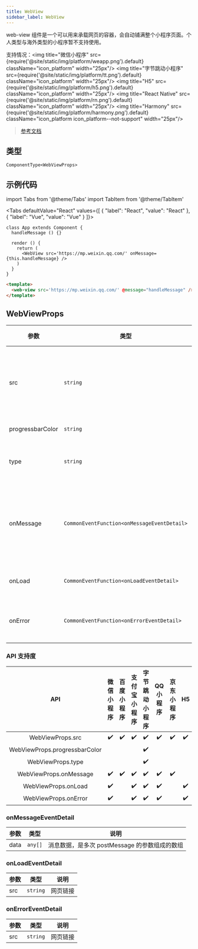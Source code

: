 ```yaml
---
title: WebView
sidebar_label: WebView
---
```


web-view 组件是一个可以用来承载网页的容器，会自动铺满整个小程序页面。个人类型与海外类型的小程序暂不支持使用。

支持情况：<img title="微信小程序" src={require('@site/static/img/platform/weapp.png').default} className="icon_platform" width="25px"/> <img title="字节跳动小程序" src={require('@site/static/img/platform/tt.png').default} className="icon_platform" width="25px"/> <img title="H5" src={require('@site/static/img/platform/h5.png').default} className="icon_platform" width="25px"/> <img title="React Native" src={require('@site/static/img/platform/rn.png').default} className="icon_platform" width="25px"/> <img title="Harmony" src={require('@site/static/img/platform/harmony.png').default} className="icon_platform icon_platform--not-support" width="25px"/>

> [参考文档](https://developers.weixin.qq.com/miniprogram/dev/component/web-view.html)

## 类型

```tsx
ComponentType<WebViewProps>
```

## 示例代码

import Tabs from '@theme/Tabs'
import TabItem from '@theme/TabItem'

<Tabs
  defaultValue="React"
  values={[
  {
    "label": "React",
    "value": "React"
  },
  {
    "label": "Vue",
    "value": "Vue"
  }
]}>
<TabItem value="React">

```tsx
class App extends Component {
  handleMessage () {}

  render () {
    return (
      <WebView src='https://mp.weixin.qq.com/' onMessage={this.handleMessage} />
    )
  }
}
```
</TabItem>
<TabItem value="Vue">

```html
<template>
  <web-view src='https://mp.weixin.qq.com/' @message="handleMessage" />
</template>
```
</TabItem>
</Tabs>

## WebViewProps

| 参数 | 类型 | 默认值 | 必填 | 说明 |
| --- | --- | :---: | :---: | --- |
| src | `string` |  | 是 | webview 指向网页的链接。可打开关联的公众号的文章，其它网页需登录小程序管理后台配置业务域名。 |
| progressbarColor | `string` |  | 否 | webview 的进度条颜色 |
| type | `string` | `default` | 否 | 若使用web-view组件引入第三方客服，必须填写type="im" |
| onMessage | `CommonEventFunction<onMessageEventDetail>` |  | 否 | 网页向小程序 postMessage 时，会在特定时机（小程序后退、组件销毁、分享）触发并收到消息。e.detail = { data } |
| onLoad | `CommonEventFunction<onLoadEventDetail>` |  | 否 | 网页加载成功时候触发此事件。e.detail = { src } |
| onError | `CommonEventFunction<onErrorEventDetail>` |  | 否 | 网页加载失败的时候触发此事件。e.detail = { src } |

### API 支持度

| API | 微信小程序 | 百度小程序 | 支付宝小程序 | 字节跳动小程序 | QQ 小程序 | 京东小程序 | H5 | React Native | Harmony |
| :---: | :---: | :---: | :---: | :---: | :---: | :---: | :---: | :---: | :---: |
| WebViewProps.src | ✔️ | ✔️ | ✔️ | ✔️ | ✔️ | ✔️ | ✔️ | ✔️ |  |
| WebViewProps.progressbarColor |  |  |  | ✔️ |  |  |  |  |  |
| WebViewProps.type |  |  |  | ✔️ |  |  |  |  |  |
| WebViewProps.onMessage | ✔️ | ✔️ | ✔️ | ✔️ | ✔️ | ✔️ |  |  |  |
| WebViewProps.onLoad | ✔️ |  | ✔️ | ✔️ | ✔️ |  | ✔️ | ✔️ |  |
| WebViewProps.onError | ✔️ |  | ✔️ | ✔️ | ✔️ |  | ✔️ | ✔️ |  |

### onMessageEventDetail

| 参数 | 类型 | 说明 |
| --- | --- | --- |
| data | `any[]` | 消息数据，是多次 postMessage 的参数组成的数组 |

### onLoadEventDetail

| 参数 | 类型 | 说明 |
| --- | --- | --- |
| src | `string` | 网页链接 |

### onErrorEventDetail

| 参数 | 类型 | 说明 |
| --- | --- | --- |
| src | `string` | 网页链接 |

